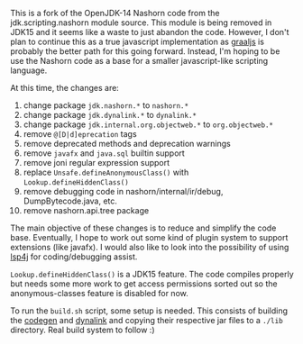 This is a fork of the OpenJDK-14 Nashorn code from the jdk.scripting.nashorn module source.
This module is being removed in JDK15 and it seems like a waste to just abandon the code.
However, I don't plan to continue this as a true javascript implementation as [graaljs](https://github.com/graalvm/graaljs) is probably the better path for this going forward. Instead, I'm hoping to be use the Nashorn code as a base for a smaller javascript-like scripting language. 

At this time, the changes are:

1. change package `jdk.nashorn.*` to `nashorn.*`
2. change package `jdk.dynalink.*` to `dynalink.*`
3. change package `jdk.internal.org.objectweb.*` to `org.objectweb.*`
4. remove `@[D|d]eprecation` tags
5. remove deprecated methods and deprecation warnings
6. remove `javafx` and `java.sql` builtin support
7. remove joni regular expression support
8. replace `Unsafe.defineAnonymousClass()` with `Lookup.defineHiddenClass()`
9. remove debugging code in nashorn/internal/ir/debug, DumpBytecode.java, etc.
10. remove nashorn.api.tree package

The main objective of these changes is to reduce and simplify the code base.  Eventually, I hope to work out some kind of plugin system to support extensions (like javafx).  I would also like to look into the possibility of using [lsp4j](https://github.com/eclipse/lsp4j) for coding/debugging assist. 

`Lookup.defineHiddenClass()` is a JDK15 feature. The code compiles properly but needs some more work to get access permissions sorted out so the anonymous-classes feature is disabled for now.

To run the `build.sh` script, some setup is needed.  This consists of building the [codegen](https://github.com/benravago/codegen) and [dynalink](https://github.com/benravago/dynalink) and copying their respective jar files to a `./lib` directory.  Real build system to follow :)
